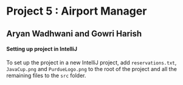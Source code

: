# Project 5 : Airport Manager
## Aryan Wadhwani and Gowri Harish

#### Setting up project in IntelliJ
To set up the project in a new IntelliJ project, 
add ```reservations.txt```, ```JavaCup.png``` and 
```PurdueLogo.png``` to the root of the project and
all the remaining files to the ```src``` folder.  